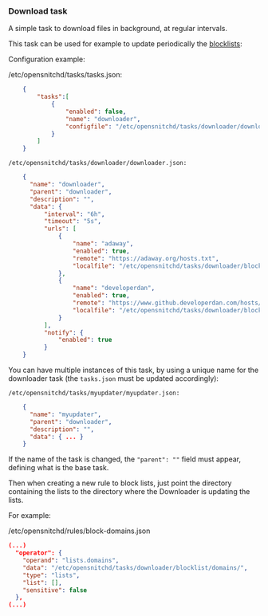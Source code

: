 ### Download task

A simple task to download files in background, at regular intervals.

This task can be used for example to update periodically the [blocklists](https://github.com/evilsocket/opensnitch/wiki/block-lists):

Configuration example:

/etc/opensnitchd/tasks/tasks.json:
```json
    {
        "tasks":[
            {
                "enabled": false,
                "name": "downloader",
                "configfile": "/etc/opensnitchd/tasks/downloader/downloader.json"
            }
        ]
    }
```

    /etc/opensnitchd/tasks/downloader/downloader.json:
```json
    {
      "name": "downloader",
      "parent": "downloader",
      "description": "",
      "data": {
          "interval": "6h",
          "timeout": "5s",
          "urls": [
              {
                  "name": "adaway",
                  "enabled": true,
                  "remote": "https://adaway.org/hosts.txt",
                  "localfile": "/etc/opensnitchd/tasks/downloader/blocklists/domains/ads-adaway-hosts.txt"
              },
              {
                  "name": "developerdan",
                  "enabled": true,
                  "remote": "https://www.github.developerdan.com/hosts/lists/tracking-aggressive-extended.txt",
                  "localfile": "/etc/opensnitchd/tasks/downloader/blocklist/domains/ads-tracking-aggressive-extended.txt"
              }
          ],
          "notify": {
              "enabled": true
          }
    }
```

You can have multiple instances of this task, by using a unique name for the downloader task (the `tasks.json` must be updated accordingly):

    /etc/opensnitchd/tasks/myupdater/myupdater.json:
```json
    {
      "name": "myupdater",
      "parent": "downloader",
      "description": "",
      "data": { ... }
    }
```

If the name of the task is changed, the `"parent": ""` field must appear, defining what is the base task.

Then when creating a new rule to block lists, just point the directory containing the lists to the directory where the Downloader is updating the lists.

For example:

/etc/opensnitchd/rules/block-domains.json

```json
(...)
  "operator": {
    "operand": "lists.domains",
    "data": "/etc/opensnitchd/tasks/downloader/blocklist/domains/",
    "type": "lists",
    "list": [],
    "sensitive": false
  },
(...)
```
